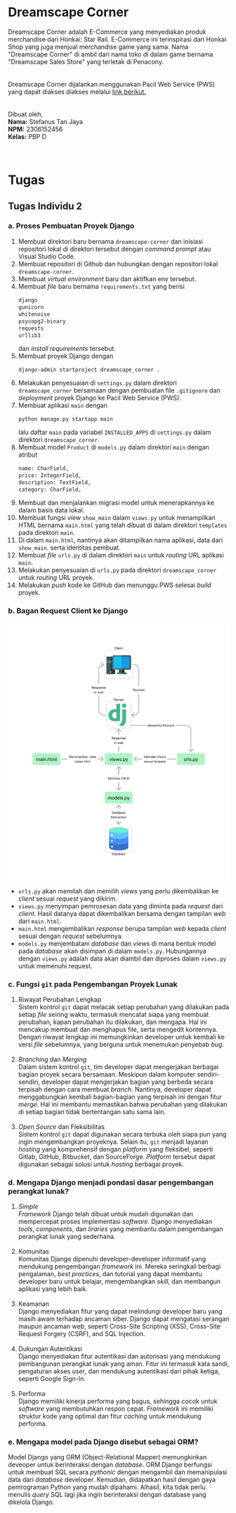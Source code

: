 # Dreamscape Corner
Dreamscape Corner adalah E-Commerce yang menyediakan produk merchandise dari Honkai: Star Rail. E-Commerce ini terinspirasi dari Honkai Shop yang juga menjual merchandise game yang sama. Nama "Dreamscape Corner" di ambil dari nama toko di dalam game bernama "Dreamscape Sales Store" yang terletak di Penacony.<br>
<br>
<br>
Dreamscape Corner dijalankan menggunakan Pacil Web Service (PWS) yang dapat diakses diakses melalui [link berikut.](http://stefanus-tan-dreamscapecorner.pbp.cs.ui.ac.id/ "Dreamscape Corner")<br>
<br>
<br>
Dibuat oleh,<br>
**Nama:** Stefanus Tan Jaya<br>
**NPM:** 2306152456<br>
**Kelas:** PBP D<br>
<br>
<br>
# Tugas
## Tugas Individu 2
### a. Proses Pembuatan Proyek Django
1. Membuat direktori baru bernama `dreamscape-corner` dan inisiasi repositori lokal di direktori tersebut dengan *command prompt* atau Visual Studio Code.
2. Membuat repositori di Github dan hubungkan dengan repositori lokal `dreamscape-corner`.
3. Membuat *virtual environment* baru dan aktifkan env tersebut.
4. Membuat *file* baru bernama `requirements.txt` yang berisi
    ```
    django
    gunicorn
    whitenoise
    psycopg2-binary
    requests
    urllib3
    ```
    dan *install requirements* tersebut.
5. Membuat proyek Django dengan
    ```
    django-admin startproject dreamscape_corner .
    ```
6. Melakukan penyesuaian di `settings.py` dalam direktori `dreamscape_corner` bersamaan dengan pembuatan file `.gitignore` dan *deployment* proyek Django ke Pacil Web Service (PWS).
7. Membuat aplikasi `main` dengan
    ```
    python manage.py startapp main
    ```
    lalu daftar `main` pada variabel `INSTALLED_APPS` di `settings.py` dalam direktori `dreamscape_corner`.
8. Membuat model `Product` di  `models.py` dalam direktori `main` dengan atribut
    ```
    name: CharField,
    price: IntegerField,
    description: TextField,
    category: CharField,
    ```
9. Membuat dan menjalankan migrasi model untuk menerapkannya ke dalam basis data lokal.
10. Membuat fungsi *view* `show_main` dalam `views.py` untuk menampilkan HTML bernama `main.html` yang telah dibuat di dalam direktori `templates` pada direktori `main`. 
11. Di dalam `main.html`, nantinya akan ditampilkan nama aplikasi, data dari `show_main`. serta identitas pembuat.
12. Membuat *file* `urls.py` di dalam direktori `main` untuk *routing* URL aplikasi `main`.
13. Melakukan penyesuaian di `urls.py` pada direktori `dreamscape_corner` untuk *routing* URL proyek.
14. Melakukan *push* kode ke GitHub dan menunggu PWS selesai *build* proyek.

### b. Bagan Request Client ke Django
![Bagan Request Client](img\Tugas\BaganDjango.jpg)
+ `urls.py` akan memilah dan memilih *views* yang perlu dikembalikan ke *client* sesuai *request* yang dikirim.
+ `views.py` menyimpan pemrosesan data yang diminta pada *request* dari *client*. Hasil datanya dapat dikembalikan bersama dengan tampilan *web* dari `main.html`.
+ `main.html` mengembalikan *response* berupa tampilan *web* kepada *client* sesuai dengan *request* sebelumnya.
+ `models.py` menjembatani *database* dan *views* di mana bentuk model pada *database* akan disimpan di dalam `models.py`. Hubungannya dengan `views.py` adalah data akan diambil dan diproses dalam `views.py` untuk memenuhi request.

### c. Fungsi `git` pada Pengembangan Proyek Lunak
1. Riwayat Perubahan Lengkap<br>
    Sistem kontrol `git` dapat melacak setiap perubahan yang dilakukan pada setiap *file* seiring waktu, termasuk mencatat siapa yang membuat perubahan, kapan perubahan itu dilakukan, dan mengapa. Hal ini mencakup membuat dan menghapus file, serta mengedit kontennya. Dengan riwayat lengkap ini memungkinkan developer untuk kembali ke versi *file* sebelumnya, yang berguna untuk menemukan penyebab *bug*.<br>
    <br>
2. *Branching* dan *Merging*<br>
    Dalam sistem kontrol `git`, tim developer dapat mengerjakan berbagai bagian proyek secara bersamaan. Meskipun dalam komputer sendiri-sendiri, developer dapat mengerjakan bagian yang berbeda secara terpisah dengan cara membuat *branch*. Nantinya, developer dapat menggabungkan kembali bagian-bagian yang terpisah ini dengan fitur *merge*. Hal ini membantu memastikan bahwa perubahan yang dilakukan di setiap bagian tidak bertentangan satu sama lain.<br>
    <br>
3. *Open Source* dan Fleksibilitas<br>
    Sistem kontrol `git` dapat digunakan secara terbuka oleh siapa pun yang ingin mengembangkan proyeknya. Selain itu, `git` menjadi layanan *hosting* yang komprehensif dengan *platform* yang fleksibel, seperti Gitlab, GitHub, Bitbucket, dan SourceForge. *Platform* tersebut dapat digunakan sebagai solusi untuk *hosting* berbagai proyek.

### d. Mengapa Django menjadi pondasi dasar pengembangan perangkat lunak?
1. *Simple*<br>
    *Framework* Django telah dibuat untuk mudah digunakan dan mempercepat proses implementasi *software*. Django menyediakan *tools*, *components*, dan *liraries* yang membantu dalam pengembangan perangkat lunak yang sederhana.<br>
    <br>
2. Komunitas<br>
    Komunitas Django dipenuhi developer-developer informatif yang mendukung pengembangan *framework* ini. Mereka seringkali berbagi pengalaman, *best practices*, dan tutorial yang dapat membantu developer baru untuk belajar, mengembangkan *skill*, dan membangun aplikasi yang lebih baik.<br>
    <br>
3. Keamanan<br>
    Django menyediakan fitur yang dapat melindungi developer baru yang masih awam terhadap ancaman siber. Django dapat mengatasi serangan maupun ancaman web, seperti Cross-Site Scripting (XSS), Cross-Site Request Forgery (CSRF), and SQL Injection.<br>
    <br>
4. Dukungan Autentikasi<br>
    Django menyediakan fitur autentikasi dan autorisasi yang mendukung pembangunan perangkat lunak yang aman. Fitur ini termasuk kata sandi, pengaturan akses *user*, dan mendukung autentikasi dari pihak ketiga, seperti Google Sign-In.<br>
    <br>
5. Performa<br>
    Django memiliki kinerja performa yang bagus, sehingga cocok untuk *software* yang membutuhkan respon cepat. *Framework* ini memiliki struktur kode yang optimal dan fitur *caching* untuk mendukung performa.
### e. Mengapa model pada Django disebut sebagai ORM?
Model Django yang ORM (Object-Relational Mapper) memungkinkan deveoper untuk berinteraksi dengan *database*. ORM Django berfungsi untuk membuat SQL secara *pythonic* dengan mengambil dan memanipulasi data dari *database* developer. Kemudian, didapatkan hasil dengan gaya pemrograman Python yang mudah dipahami. Alhasil, kita tidak perlu menulis *query* SQL lagi jika ingin berinteraksi dengan database yang dikelola Django.